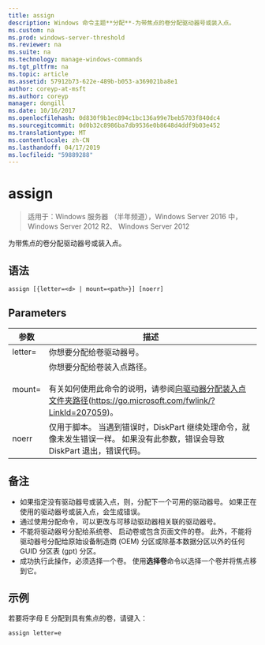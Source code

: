 ```yaml
---
title: assign
description: Windows 命令主题**分配**-为带焦点的卷分配驱动器号或装入点。
ms.custom: na
ms.prod: windows-server-threshold
ms.reviewer: na
ms.suite: na
ms.technology: manage-windows-commands
ms.tgt_pltfrm: na
ms.topic: article
ms.assetid: 57912b73-622e-489b-b053-a369021ba8e1
author: coreyp-at-msft
ms.author: coreyp
manager: dongill
ms.date: 10/16/2017
ms.openlocfilehash: 0d830f9b1ec894c1bc136a99e7beb5703f840dc4
ms.sourcegitcommit: 0d0b32c8986ba7db9536e0b8648d4ddf9b03e452
ms.translationtype: MT
ms.contentlocale: zh-CN
ms.lasthandoff: 04/17/2019
ms.locfileid: "59889288"
---
```

# <a name="assign"></a>assign

>适用于：Windows 服务器 （半年频道），Windows Server 2016 中，Windows Server 2012 R2、 Windows Server 2012

为带焦点的卷分配驱动器号或装入点。

## <a name="syntax"></a>语法
```
assign [{letter=<d> | mount=<path>}] [noerr]
```
## <a name="parameters"></a>Parameters
|参数|描述|
|-------|--------|
|letter=<d>|你想要分配给卷驱动器号。|
|mount=<path>|你想要分配给卷装入点路径。<br /><br />有关如何使用此命令的说明，请参阅[向驱动器分配装入点文件夹路径](https://go.microsoft.com/fwlink/?LinkId=207059)(https://go.microsoft.com/fwlink/?LinkId=207059)。|
|noerr|仅用于脚本。 当遇到错误时，DiskPart 继续处理命令，就像未发生错误一样。 如果没有此参数，错误会导致 DiskPart 退出，错误代码。|
## <a name="remarks"></a>备注
-   如果指定没有驱动器号或装入点，则，分配下一个可用的驱动器号。 如果正在使用的驱动器号或装入点，会生成错误。
-   通过使用分配命令，可以更改与可移动驱动器相关联的驱动器号。
-   不能将驱动器号分配给系统卷、 启动卷或包含页面文件的卷。 此外，不能将驱动器号分配给原始设备制造商 (OEM) 分区或除基本数据分区以外的任何 GUID 分区表 (gpt) 分区。
-   成功执行此操作，必须选择一个卷。 使用**选择卷**命令以选择一个卷并将焦点移到它。
## <a name="BKMK_examples"></a>示例
若要将字母 E 分配到具有焦点的卷，请键入：
```
assign letter=e
```

